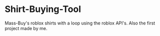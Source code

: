 # Shirt-Buying-Tool
Mass-Buy's roblox shirts with a loop using the roblox API's. Also the first project made by me.
